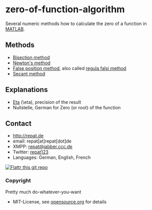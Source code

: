 zero-of-function-algorithm
======
Several numeric methods how to calculate the zero of a function in [MATLAB](https://en.wikipedia.org/wiki/MATLAB).

## Methods
* [Bisection method](https://en.wikipedia.org/wiki/Bisection_method)
* [Newton's method](https://en.wikipedia.org/wiki/Newton%27s_method)
* [False position method](https://en.wikipedia.org/wiki/False_position_method), also called [regula falsi method](https://en.wikipedia.org/wiki/Regula_falsi_method)
* [Secant method](https://en.wikipedia.org/wiki/Secant_method)

## Explanations
* [Eta](https://en.wikipedia.org/wiki/Eta) (\eta), precision of the result
* Nullstelle, German for Zero (or root) of the function

## Contact
* http://repat.de
* email: repat[at]repat[dot]de
* XMPP: repat@jabber.ccc.de
* Twitter: [repat123](https://twitter.com/repat123 "repat123 on twitter")
* Languages: German, English, French

[![Flattr this git repo](http://api.flattr.com/button/flattr-badge-large.png)](https://flattr.com/submit/auto?user_id=repat&url=https://github.com/repat/zero-of-function-algorithms&language=&tags=github&category=software) 

### Copyright
Pretty much do-whatever-you-want
* MIT-License, see [opensource.org](http://opensource.org/licenses/mit-license.php "opensource.org MIT License") for details

